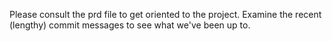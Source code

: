 Please consult the prd file to get oriented to the project. Examine the recent (lengthy) commit messages to see what we've been up to. 